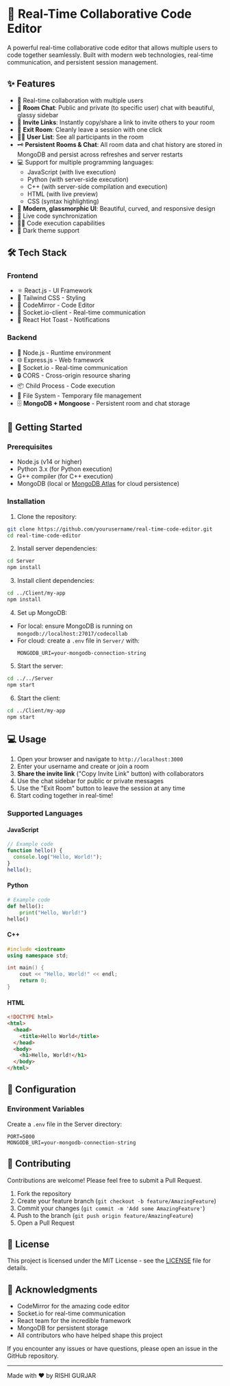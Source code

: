 # 🚀 Real-Time Collaborative Code Editor

A powerful real-time collaborative code editor that allows multiple users to code together seamlessly. Built with modern web technologies, real-time communication, and persistent session management.

## ✨ Features

- 👥 Real-time collaboration with multiple users
- 💬 **Room Chat**: Public and private (to specific user) chat with beautiful, glassy sidebar
- 🔗 **Invite Links**: Instantly copy/share a link to invite others to your room
- 🚪 **Exit Room**: Cleanly leave a session with one click
- 🧑‍💼 **User List**: See all participants in the room
- 🗝️ **Persistent Rooms & Chat**: All room data and chat history are stored in MongoDB and persist across refreshes and server restarts
- 💻 Support for multiple programming languages:
  - JavaScript (with live execution)
  - Python (with server-side execution)
  - C++ (with server-side compilation and execution)
  - HTML (with live preview)
  - CSS (syntax highlighting)
- 🎨 **Modern, glassmorphic UI**: Beautiful, curved, and responsive design
- 🔄 Live code synchronization
- 🏃‍♂️ Code execution capabilities
- 🌙 Dark theme support

## 🛠️ Tech Stack

### Frontend

- ⚛️ React.js - UI Framework
- 🎨 Tailwind CSS - Styling
- 📝 CodeMirror - Code Editor
- 🔌 Socket.io-client - Real-time communication
- 🔔 React Hot Toast - Notifications

### Backend

- 🚀 Node.js - Runtime environment
- 🌐 Express.js - Web framework
- 🔌 Socket.io - Real-time communication
- 🔒 CORS - Cross-origin resource sharing
- 📦 Child Process - Code execution
- 📁 File System - Temporary file management
- 🗄️ **MongoDB + Mongoose** - Persistent room and chat storage

## 🚀 Getting Started

### Prerequisites

- Node.js (v14 or higher)
- Python 3.x (for Python execution)
- G++ compiler (for C++ execution)
- MongoDB (local or [MongoDB Atlas](https://www.mongodb.com/atlas/database) for cloud persistence)

### Installation

1. Clone the repository:

```bash
git clone https://github.com/yourusername/real-time-code-editor.git
cd real-time-code-editor
```

2. Install server dependencies:

```bash
cd Server
npm install
```

3. Install client dependencies:

```bash
cd ../Client/my-app
npm install
```

4. Set up MongoDB:

- For local: ensure MongoDB is running on `mongodb://localhost:27017/codecollab`
- For cloud: create a `.env` file in `Server/` with:
  ```
  MONGODB_URI=your-mongodb-connection-string
  ```

5. Start the server:

```bash
cd ../../Server
npm start
```

6. Start the client:

```bash
cd ../Client/my-app
npm start
```

## 💻 Usage

1. Open your browser and navigate to `http://localhost:3000`
2. Enter your username and create or join a room
3. **Share the invite link** ("Copy Invite Link" button) with collaborators
4. Use the chat sidebar for public or private messages
5. Use the "Exit Room" button to leave the session at any time
6. Start coding together in real-time!

### Supported Languages

#### JavaScript

```javascript
// Example code
function hello() {
  console.log("Hello, World!");
}
hello();
```

#### Python

```python
# Example code
def hello():
    print("Hello, World!")
hello()
```

#### C++

```cpp
#include <iostream>
using namespace std;

int main() {
    cout << "Hello, World!" << endl;
    return 0;
}
```

#### HTML

```html
<!DOCTYPE html>
<html>
  <head>
    <title>Hello World</title>
  </head>
  <body>
    <h1>Hello, World!</h1>
  </body>
</html>
```

## 🔧 Configuration

### Environment Variables

Create a `.env` file in the Server directory:

```env
PORT=5000
MONGODB_URI=your-mongodb-connection-string
```

## 🤝 Contributing

Contributions are welcome! Please feel free to submit a Pull Request.

1. Fork the repository
2. Create your feature branch (`git checkout -b feature/AmazingFeature`)
3. Commit your changes (`git commit -m 'Add some AmazingFeature'`)
4. Push to the branch (`git push origin feature/AmazingFeature`)
5. Open a Pull Request

## 📝 License

This project is licensed under the MIT License - see the [LICENSE](LICENSE) file for details.

## 🙏 Acknowledgments

- CodeMirror for the amazing code editor
- Socket.io for real-time communication
- React team for the incredible framework
- MongoDB for persistent storage
- All contributors who have helped shape this project

If you encounter any issues or have questions, please open an issue in the GitHub repository.

---

Made with ❤️ by RISHI GURJAR
